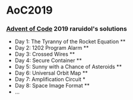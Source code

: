 # AoC2019
### [Advent of Code](https://adventofcode.com/) 2019 raruidol's solutions

* Day 1: The Tyranny of the Rocket Equation **
* Day 2: 1202 Program Alarm **
* Day 3: Crossed Wires **
* Day 4: Secure Container **
* Day 5: Sunny with a Chance of Asteroids **
* Day 6: Universal Orbit Map ** 
* Day 7: Amplification Circuit *
* Day 8: Space Image Format **
* ...
